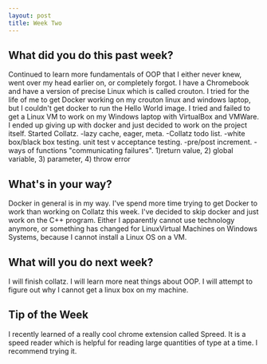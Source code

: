 ```yaml
---
layout: post
title: Week Two
---
```


## What did you do this past week?
Continued to learn more fundamentals of OOP that I either never knew, went over my head earlier on, or completely forgot.
I have a Chromebook and have a version of precise Linux which is called crouton. I tried for the life of me to get Docker working on my crouton linux and windows laptop, but I couldn't get docker to run the Hello World image. I tried and failed to get a Linux VM to work on my Windows laptop with VirtualBox and VMWare. I ended up giving up with docker and just decided to work on the project itself.
Started Collatz.
-lazy cache, eager, meta.
-Collatz todo list.
-white box/black box testing. unit test v acceptance testing.
-pre/post increment.
-ways of functions "communicating failures".
1)return value, 2) global variable, 3) parameter, 4) throw error


## What's in your way?
Docker in general is in my way. I've spend more time trying to get Docker to work than working on Collatz this week. I've decided to skip docker and just work on the C++ program.
Either I apparently cannot use technology anymore, or something has changed for LinuxVirtual Machines on Windows Systems, because I cannot install a Linux OS on a VM.

## What will you do next week?
I will finish collatz.
I will learn more neat things about OOP.
I will attempt to figure out why I cannot get a linux box on my machine.

## Tip of the Week
I recently learned of a really cool chrome extension called Spreed. It is a speed reader which is helpful for reading large quantities of type at a time. I recommend trying it.
